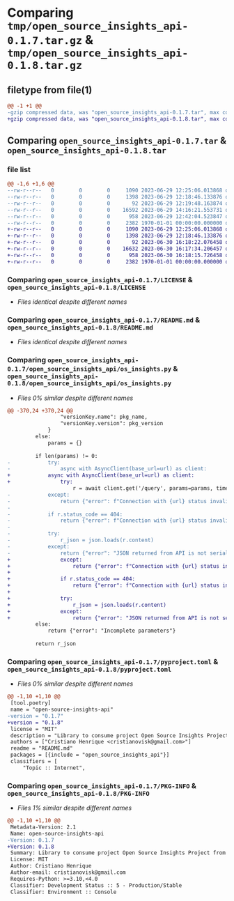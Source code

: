 # Comparing `tmp/open_source_insights_api-0.1.7.tar.gz` & `tmp/open_source_insights_api-0.1.8.tar.gz`

## filetype from file(1)

```diff
@@ -1 +1 @@
-gzip compressed data, was "open_source_insights_api-0.1.7.tar", max compression
+gzip compressed data, was "open_source_insights_api-0.1.8.tar", max compression
```

## Comparing `open_source_insights_api-0.1.7.tar` & `open_source_insights_api-0.1.8.tar`

### file list

```diff
@@ -1,6 +1,6 @@
--rw-r--r--   0        0        0     1090 2023-06-29 12:25:06.013868 open_source_insights_api-0.1.7/LICENSE
--rw-r--r--   0        0        0     1398 2023-06-29 12:18:46.133876 open_source_insights_api-0.1.7/README.md
--rw-r--r--   0        0        0       92 2023-06-29 12:19:48.163874 open_source_insights_api-0.1.7/open_source_insights_api/__init__.py
--rw-r--r--   0        0        0    16592 2023-06-29 14:16:21.553731 open_source_insights_api-0.1.7/open_source_insights_api/os_insights.py
--rw-r--r--   0        0        0      958 2023-06-29 12:42:04.523847 open_source_insights_api-0.1.7/pyproject.toml
--rw-r--r--   0        0        0     2382 1970-01-01 00:00:00.000000 open_source_insights_api-0.1.7/PKG-INFO
+-rw-r--r--   0        0        0     1090 2023-06-29 12:25:06.013868 open_source_insights_api-0.1.8/LICENSE
+-rw-r--r--   0        0        0     1398 2023-06-29 12:18:46.133876 open_source_insights_api-0.1.8/README.md
+-rw-r--r--   0        0        0       92 2023-06-30 16:18:22.076458 open_source_insights_api-0.1.8/open_source_insights_api/__init__.py
+-rw-r--r--   0        0        0    16632 2023-06-30 16:17:34.206457 open_source_insights_api-0.1.8/open_source_insights_api/os_insights.py
+-rw-r--r--   0        0        0      958 2023-06-30 16:18:15.726458 open_source_insights_api-0.1.8/pyproject.toml
+-rw-r--r--   0        0        0     2382 1970-01-01 00:00:00.000000 open_source_insights_api-0.1.8/PKG-INFO
```

### Comparing `open_source_insights_api-0.1.7/LICENSE` & `open_source_insights_api-0.1.8/LICENSE`

 * *Files identical despite different names*

### Comparing `open_source_insights_api-0.1.7/README.md` & `open_source_insights_api-0.1.8/README.md`

 * *Files identical despite different names*

### Comparing `open_source_insights_api-0.1.7/open_source_insights_api/os_insights.py` & `open_source_insights_api-0.1.8/open_source_insights_api/os_insights.py`

 * *Files 0% similar despite different names*

```diff
@@ -370,24 +370,24 @@
                 "versionKey.name": pkg_name,
                 "versionKey.version": pkg_version
             }
         else:
             params = {}
 
         if len(params) != 0:
-            try:
-                async with AsyncClient(base_url=url) as client:
+            async with AsyncClient(base_url=url) as client:
+                try:
                     r = await client.get('/query', params=params, timeout=10)
-            except:
-                return {"error": f"Connection with {url} status invalid", "status_code": r.status_code}
-            
-            if r.status_code == 404:
-                return {"error": f"Connection with {url} status invalid", "status_code": r.status_code}
-            
-            try:
-                r_json = json.loads(r.content)
-            except:
-                return {"error": "JSON returned from API is not serializable", "response": r.content.decode('utf-8')}
+                except:
+                    return {"error": f"Connection with {url} status invalid", "status_code": r.status_code}
+                
+                if r.status_code == 404:
+                    return {"error": f"Connection with {url} status invalid", "status_code": r.status_code}
+                
+                try:
+                    r_json = json.loads(r.content)
+                except:
+                    return {"error": "JSON returned from API is not serializable", "response": r.content.decode('utf-8')}
         else:
             return {"error": "Incomplete parameters"}
         
         return r_json
```

### Comparing `open_source_insights_api-0.1.7/pyproject.toml` & `open_source_insights_api-0.1.8/pyproject.toml`

 * *Files 0% similar despite different names*

```diff
@@ -1,10 +1,10 @@
 [tool.poetry]
 name = "open-source-insights-api"
-version = "0.1.7"
+version = "0.1.8"
 license = "MIT"
 description = "Library to consume project Open Source Insights Project from Google"
 authors = ["Cristiano Henrique <cristianovisk@gmail.com>"]
 readme = "README.md"
 packages = [{include = "open_source_insights_api"}]
 classifiers = [
     "Topic :: Internet",
```

### Comparing `open_source_insights_api-0.1.7/PKG-INFO` & `open_source_insights_api-0.1.8/PKG-INFO`

 * *Files 1% similar despite different names*

```diff
@@ -1,10 +1,10 @@
 Metadata-Version: 2.1
 Name: open-source-insights-api
-Version: 0.1.7
+Version: 0.1.8
 Summary: Library to consume project Open Source Insights Project from Google
 License: MIT
 Author: Cristiano Henrique
 Author-email: cristianovisk@gmail.com
 Requires-Python: >=3.10,<4.0
 Classifier: Development Status :: 5 - Production/Stable
 Classifier: Environment :: Console
```

